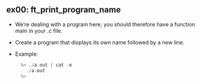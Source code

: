 ## ex00: ft_print_program_name ##

- We’re dealing with a program here; you should therefore have a function main in your .c file.
- Create a program that displays its own name followed by a new line.
- Example:

    ```c
      %> ./a.out | cat -e
        ./a.out
      %> 